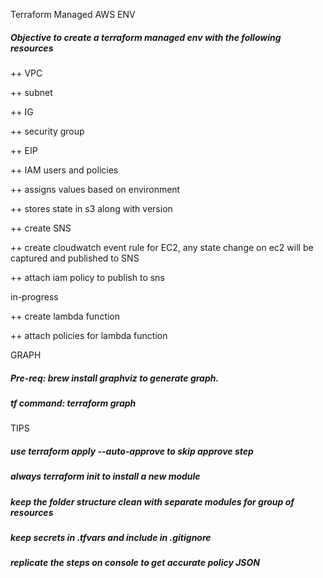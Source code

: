 Terraform Managed AWS ENV
##### Objective to create a terraform managed env with the following resources

++ VPC

++ subnet

++ IG

++ security group

++ EIP

++ IAM users and policies

++ assigns values based on environment

++ stores state in s3 along with version

++ create SNS 

++ create cloudwatch event rule for EC2, any state change on ec2 will be captured and published to SNS

++ attach iam policy to publish to sns


in-progress 

++ create lambda function

++ attach policies for lambda function


GRAPH

##### Pre-req: brew install graphviz to generate graph. 
##### tf command: terraform graph

TIPS

##### use terraform apply --auto-approve to skip approve step
##### always terraform init to install a new module 
##### keep the folder structure clean with separate modules for group of resources
##### keep secrets in .tfvars and include in .gitignore
##### replicate the steps on console to get accurate policy JSON